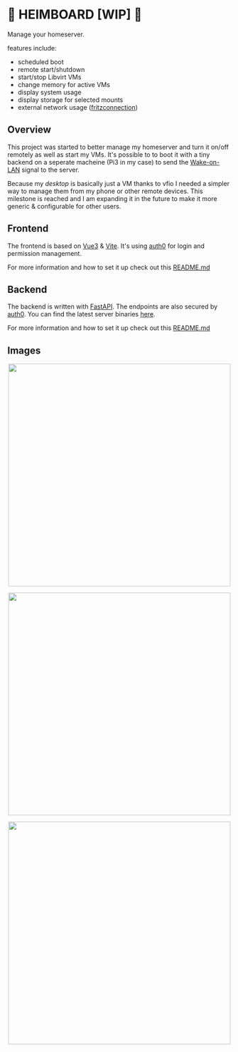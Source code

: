 # 🚧 HEIMBOARD [WIP] 🚧
Manage your homeserver.

features include:
- scheduled boot
- remote start/shutdown
- start/stop Libvirt VMs
- change memory for active VMs
- display system usage
- display storage for selected mounts
- external network usage ([fritzconnection](https://github.com/kbr/fritzconnection))

## Overview
This project was started to better manage my homeserver and turn it on/off remotely as well as start my VMs.
It's possible to to boot it with a tiny backend on a seperate macheine (Pi3 in my case) to send the [Wake-on-LAN](https://en.wikipedia.org/wiki/Wake-on-LAN) signal to the server.

Because my _desktop_ is basically just a VM thanks to vfio I needed a simpler way to manage them from my phone or other remote devices.
This milestone is reached and I am expanding it in the future to make it more generic & configurable for other users.

## Frontend
The frontend is based on [Vue3](https://github.com/vuejs/core) & [Vite](https://github.com/vitejs/vite).
It's using [auth0](https://auth0.com/) for login and permission management.

For more information and how to set it up check out this [README.md](https://github.com/r2binx/heimboard/blob/main/frontend/README.md)

## Backend
The backend is written with [FastAPI](https://fastapi.tiangolo.com/).
The endpoints are also secured by [auth0](https://auth0.com/).
You can find the latest server binaries [here](https://github.com/r2binx/heimboard/releases/tag/latest).

For more information and how to set it up check out this [README.md](https://github.com/r2binx/heimboard/blob/main/backend/README.md)

## Images
<p align="center">
<img src="https://user-images.githubusercontent.com/33635402/151374368-916dca67-e796-4298-89e7-c4525fb39af1.png" width="500" />
</p>
<p align="center">
<img src="https://user-images.githubusercontent.com/33635402/151374537-4da87f35-4ac9-4140-a464-6e8ea706c9f3.png" width="500" />
</p>
<p align="center">
<img src="https://user-images.githubusercontent.com/33635402/151374635-35f76823-3f4f-4734-910a-75d371ca0a99.png" width="500" />
</p>
